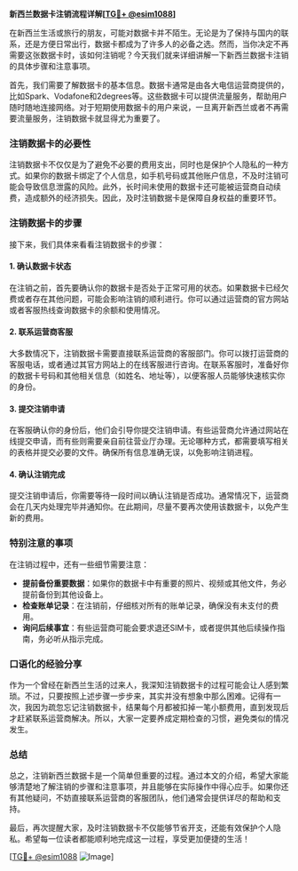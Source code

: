 **新西兰数据卡注销流程详解[[TG💪+ @esim1088](https://t.me/s/esim1088)]**

在新西兰生活或旅行的朋友，可能对数据卡并不陌生。无论是为了保持与国内的联系，还是方便日常出行，数据卡都成为了许多人的必备之选。然而，当你决定不再需要这张数据卡时，该如何注销呢？今天我们就来详细讲解一下新西兰数据卡注销的具体步骤和注意事项。

首先，我们需要了解数据卡的基本信息。数据卡通常是由各大电信运营商提供的，比如Spark、Vodafone和2degrees等。这些数据卡可以提供流量服务，帮助用户随时随地连接网络。对于短期使用数据卡的用户来说，一旦离开新西兰或者不再需要流量服务，注销数据卡就显得尤为重要了。

### 注销数据卡的必要性

注销数据卡不仅仅是为了避免不必要的费用支出，同时也是保护个人隐私的一种方式。如果你的数据卡绑定了个人信息，如手机号码或其他账户信息，不及时注销可能会导致信息泄露的风险。此外，长时间未使用的数据卡还可能被运营商自动续费，造成额外的经济损失。因此，及时注销数据卡是保障自身权益的重要环节。

### 注销数据卡的步骤

接下来，我们具体来看看注销数据卡的步骤：

#### 1. 确认数据卡状态

在注销之前，首先要确认你的数据卡是否处于正常可用的状态。如果数据卡已经欠费或者存在其他问题，可能会影响注销的顺利进行。你可以通过运营商的官方网站或者客服热线查询数据卡的余额和使用情况。

#### 2. 联系运营商客服

大多数情况下，注销数据卡需要直接联系运营商的客服部门。你可以拨打运营商的客服电话，或者通过其官方网站上的在线客服进行咨询。在联系客服时，准备好你的数据卡号码和其他相关信息（如姓名、地址等），以便客服人员能够快速核实你的身份。

#### 3. 提交注销申请

在客服确认你的身份后，他们会引导你提交注销申请。有些运营商允许通过网站在线提交申请，而有些则需要亲自前往营业厅办理。无论哪种方式，都需要填写相关的表格并提交必要的文件。确保所有信息准确无误，以免影响注销进程。

#### 4. 确认注销完成

提交注销申请后，你需要等待一段时间以确认注销是否成功。通常情况下，运营商会在几天内处理完毕并通知你。在此期间，尽量不要再次使用该数据卡，以免产生新的费用。

### 特别注意的事项

在注销过程中，还有一些细节需要注意：

- **提前备份重要数据**：如果你的数据卡中有重要的照片、视频或其他文件，务必提前备份到其他设备上。
- **检查账单记录**：在注销前，仔细核对所有的账单记录，确保没有未支付的费用。
- **询问后续事宜**：有些运营商可能会要求退还SIM卡，或者提供其他后续操作指南，务必听从指示完成。

### 口语化的经验分享

作为一个曾经在新西兰生活的过来人，我深知注销数据卡的过程可能会让人感到繁琐。不过，只要按照上述步骤一步步来，其实并没有想象中那么困难。记得有一次，我因为疏忽忘记注销数据卡，结果每个月都被扣掉一笔小额费用，直到发现后才赶紧联系运营商解决。所以，大家一定要养成定期检查的习惯，避免类似的情况发生。

### 总结

总之，注销新西兰数据卡是一个简单但重要的过程。通过本文的介绍，希望大家能够清楚地了解注销的步骤和注意事项，并且能够在实际操作中得心应手。如果你还有其他疑问，不妨直接联系运营商的客服团队，他们通常会提供详尽的帮助和支持。

最后，再次提醒大家，及时注销数据卡不仅能够节省开支，还能有效保护个人隐私。希望每一位读者都能顺利地完成这一过程，享受更加便捷的生活！

[[TG💪+ @esim1088](https://t.me/s/esim1088) ![Image](https://i.postimg.cc/4NQfJmqS/Snipaste-2025-05-13-00-14-12.png)]
